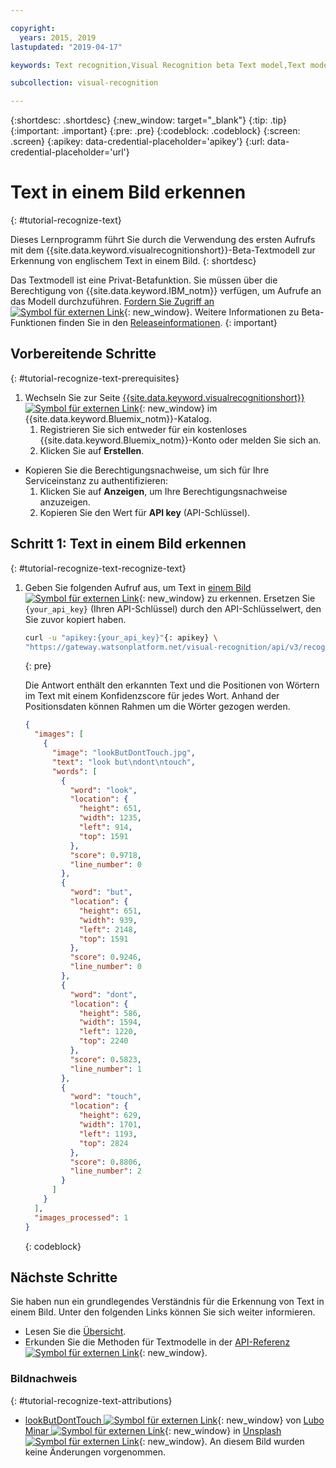 ```yaml
---

copyright:
  years: 2015, 2019
lastupdated: "2019-04-17"

keywords: Text recognition,Visual Recognition beta Text model,Text model,recognize text

subcollection: visual-recognition

---
```


{:shortdesc: .shortdesc}
{:new_window: target="_blank"}
{:tip: .tip}
{:important: .important}
{:pre: .pre}
{:codeblock: .codeblock}
{:screen: .screen}
{:apikey: data-credential-placeholder='apikey'}
{:url: data-credential-placeholder='url'}

# Text in einem Bild erkennen
{: #tutorial-recognize-text}

Dieses Lernprogramm führt Sie durch die Verwendung des ersten Aufrufs mit dem {{site.data.keyword.visualrecognitionshort}}-Beta-Textmodell zur Erkennung von englischem Text in einem Bild.
{: shortdesc}

Das Textmodell ist eine Privat-Betafunktion. Sie müssen über die Berechtigung von {{site.data.keyword.IBM_notm}} verfügen, um Aufrufe an das Modell durchzuführen. [Fordern Sie Zugriff an ![Symbol für externen Link](../../icons/launch-glyph.svg "Symbol für externen Link")](https://datasciencex.typeform.com/to/nU6efl){: new_window}. Weitere Informationen zu Beta-Funktionen finden Sie in den [Releaseinformationen](/docs/services/visual-recognition?topic=visual-recognition-release-notes#beta).
{: important}

## Vorbereitende Schritte
{: #tutorial-recognize-text-prerequisites}

1.  Wechseln Sie zur Seite [{{site.data.keyword.visualrecognitionshort}} ![Symbol für externen Link](../../icons/launch-glyph.svg "Symbol für externen Link")](https://{DomainName}/catalog/services/visual-recognition){: new_window} im {{site.data.keyword.Bluemix_notm}}-Katalog.
    1.  Registrieren Sie sich entweder für ein kostenloses {{site.data.keyword.Bluemix_notm}}-Konto oder melden Sie sich an.
    1.  Klicken Sie auf **Erstellen**.
- Kopieren Sie die Berechtigungsnachweise, um sich für Ihre Serviceinstanz zu authentifizieren:
    1.  Klicken Sie auf **Anzeigen**, um Ihre Berechtigungsnachweise anzuzeigen.
    1.  Kopieren Sie den Wert für **API key** (API-Schlüssel).

## Schritt 1: Text in einem Bild erkennen
{: #tutorial-recognize-text-recognize-text}

1.  Geben Sie folgenden Aufruf aus, um Text in [einem Bild ![Symbol für externen Link](../../icons/launch-glyph.svg "Symbol für externen Link")](https://watson-developer-cloud.github.io/doc-tutorial-downloads/visual-recognition/lookButDontTouch.jpg){: new_window} zu erkennen. Ersetzen Sie `{your_api_key}` (Ihren API-Schlüssel) durch den API-Schlüsselwert, den Sie zuvor kopiert haben.

    ```bash
    curl -u "apikey:{your_api_key}"{: apikey} \
    "https://gateway.watsonplatform.net/visual-recognition/api/v3/recognize_text?url=https://watson-developer-cloud.github.io/doc-tutorial-downloads/visual-recognition/lookButDontTouch.jpg&version=2018-03-19"
    ```
    {: pre}

    Die Antwort enthält den erkannten Text und die Positionen von Wörtern im Text mit einem Konfidenzscore für jedes Wort. Anhand der Positionsdaten können Rahmen um die Wörter gezogen werden.

    ```json
    {
      "images": [
        {
          "image": "lookButDontTouch.jpg",
          "text": "look but\ndont\ntouch",
          "words": [
            {
              "word": "look",
              "location": {
                "height": 651,
                "width": 1235,
                "left": 914,
                "top": 1591
              },
              "score": 0.9718,
              "line_number": 0
            },
            {
              "word": "but",
              "location": {
                "height": 651,
                "width": 939,
                "left": 2148,
                "top": 1591
              },
              "score": 0.9246,
              "line_number": 0
            },
            {
              "word": "dont",
              "location": {
                "height": 586,
                "width": 1594,
                "left": 1220,
                "top": 2240
              },
              "score": 0.5823,
              "line_number": 1
            },
            {
              "word": "touch",
              "location": {
                "height": 629,
                "width": 1701,
                "left": 1193,
                "top": 2824
              },
              "score": 0.8806,
              "line_number": 2
            }
          ]
        }
      ],
      "images_processed": 1
    }
    ```
    {: codeblock}

## Nächste Schritte

Sie haben nun ein grundlegendes Verständnis für die Erkennung von Text in einem Bild. Unter den folgenden Links können Sie sich weiter informieren.

- Lesen Sie die [Übersicht](/docs/services/visual-recognition?topic=visual-recognition-recognize-text#recognize-text).
- Erkunden Sie die Methoden für Textmodelle in der [API-Referenz![Symbol für externen Link](../../icons/launch-glyph.svg "Symbol für externen Link")](https://{DomainName}/apidocs/visual-recognition/visual-recognition-v3-text#recognize-text-in-an-image-get-beta){: new_window}.

### Bildnachweis
{: #tutorial-recognize-text-attributions}

- [lookButDontTouch ![Symbol für externen Link](../../icons/launch-glyph.svg "Symbol für externen Link")](https://unsplash.com/photos/WrvDSkS2yu4?utm_source=unsplash&utm_medium=referral&utm_content=creditCopyText){: new_window} von [Lubo Minar ![Symbol für externen Link](../../icons/launch-glyph.svg "Symbol für externen Link")](https://unsplash.com/@bubo){: new_window} in [Unsplash ![Symbol für externen Link](../../icons/launch-glyph.svg "Symbol für externen Link")](https://unsplash.com/?utm_source=unsplash&utm_medium=referral&utm_content=creditCopyText){: new_window}. An diesem Bild wurden keine Änderungen vorgenommen.
